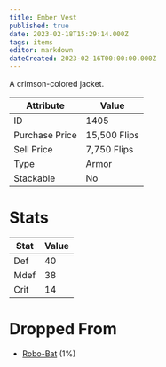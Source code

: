 ```yaml
---
title: Ember Vest
published: true
date: 2023-02-18T15:29:14.000Z
tags: items
editor: markdown
dateCreated: 2023-02-16T00:00:00.000Z
---
```


A crimson-colored jacket.

|Attribute|Value|
|-|-|
|ID|1405|
|Purchase Price|15,500 Flips|
|Sell Price|7,750 Flips|
|Type|Armor|
|Stackable|No|

# Stats
|Stat|Value|
|-|-|
|Def|40|
|Mdef|38|
|Crit|14|

# Dropped From
 * [Robo-Bat](/monsters/robo-bat.md) (1%)
